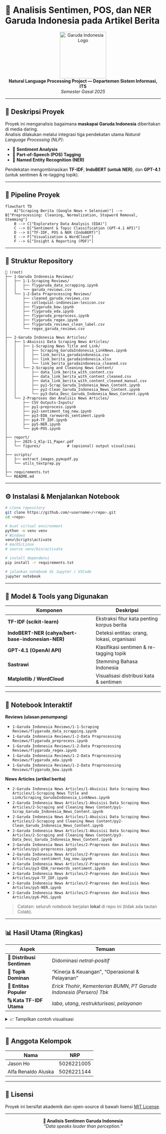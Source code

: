 # 🦅 Analisis Sentimen, POS, dan NER Garuda Indonesia pada Artikel Berita

<p align="center">
  <img src="https://upload.wikimedia.org/wikipedia/en/thumb/f/fe/Garuda_Indonesia_Logo.svg/1200px-Garuda_Indonesia_Logo.svg.png" alt="Garuda Indonesia Logo" width="150"/><br>
  <b>Natural Language Processing Project — Departemen Sistem Informasi, ITS</b><br>
  <i>Semester Gasal 2025</i>
</p>

---

## 📘 Deskripsi Proyek

Proyek ini menganalisis bagaimana **maskapai Garuda Indonesia** diberitakan di media daring.  
Analisis dilakukan melalui integrasi tiga pendekatan utama *Natural Language Processing (NLP)*:

- 🔹 **Sentiment Analysis**
- 🔹 **Part-of-Speech (POS) Tagging**
- 🔹 **Named Entity Recognition (NER)**

Pendekatan mengombinasikan **TF-IDF**, **IndoBERT (untuk NER)**, dan **GPT-4.1** (untuk sentimen & re-tagging topik).

---

## 🚀 Pipeline Proyek

```mermaid
flowchart TD
    A["Scraping Berita (Google News + Selenium)"] --> B["Preprocessing: Cleaning, Normalization, Stopword Removal, Stemming"]
    B --> C["Exploratory Data Analysis (EDA)"]
    C --> D["Sentiment & Topic Classification (GPT-4.1 API)"]
    D --> E["TF-IDF, POS & NER (IndoBERT)"]
    E --> F["Visualization & WordCloud"]
    F --> G["Insight & Reporting (PDF)"]
```

---

## 🧩 Struktur Repository

```text
📂 (root)
├── 1-Garuda Indonesia Reviews/
│   ├── 1-1-Scraping Reviews/
│   │   ├── flygaruda_data_scrapping.ipynb
│   │   └── garuda_reviews.csv
│   └── 1-2-Data Praprocessing Reviews/
│       ├── cleaned_garuda_reviews.csv
│       ├── colloquial-indonesian-lexicon.csv
│       ├── flygaruda_bow.ipynb
│       ├── flygaruda_eda.ipynb
│       ├── flygaruda_preprocess.ipynb
│       ├── flygaruda_regex.ipynb
│       ├── flygaruda_reviews_clean_label.csv
│       └── regex_garuda_reviews.csv
│
├── 2-Garuda Indonesia News Articles/
│   ├── 1-Akuisisi Data Scraping News Articles/
│   │   ├── 1-Scraping News Title and Link/
│   │   │   ├── Scraping_GarudaIndonesia_LinkNews.ipynb
│   │   │   ├── link_berita_garudaindonesia.csv
│   │   │   ├── link_berita_garudaindonesia.xlsx
│   │   │   └── link_berita_garudaindonesia_cleaned.csv
│   │   └── 2-Scraping and Cleaning News Content/
│   │       ├── data_link_berita_with_content.csv
│   │       ├── data_link_berita_with_content_cleaned.csv
│   │       ├── data_link_berita_with_content_cleaned_manual.csv
│   │       ├── py1-Scrap_Garuda_Indonesia_News_Content.ipynb
│   │       ├── py2-Clean_Garuda_Indonesia_News_Content.ipynb
│   │       └── py3-Data_Desc_Garuda_Indonesia_News_Content.ipynb
│   └── 2-Praproses dan Analisis News Articles/
│       ├── CSV Outputs-Inputs/
│       ├── py1-preprocess.ipynb
│       ├── py2-sentiment_tag_new.ipynb
│       ├── py3-EDA_rarewords_sentiment.ipynb
│       ├── py4-TF_IDF.ipynb
│       ├── py5-NER.ipynb
│       └── py6-POS.ipynb
│
├── report/
│   ├── 2025-1_Klp-11_Paper.pdf
│   └── figures/            # (opsional) output visualisasi
│
├── scripts/
│   ├── extract_images_pymupdf.py
│   └── utils_textprep.py
│
├── requirements.txt
└── README.md
```

---

## ⚙️ Instalasi & Menjalankan Notebook

```bash
# clone repository
git clone https://github.com/<username>/<repo>.git
cd <repo>

# buat virtual environment
python -m venv venv
# Windows
venv\Scripts\activate
# macOS/Linux
# source venv/bin/activate

# install dependensi
pip install -r requirements.txt

# jalankan notebook di Jupyter / VSCode
jupyter notebook
```

---

## 🧠 Model & Tools yang Digunakan

| Komponen | Deskripsi |
|---|---|
| **TF-IDF (scikit-learn)** | Ekstraksi fitur kata penting korpus berita |
| **IndoBERT-NER (cahya/bert-base-indonesian-NER)** | Deteksi entitas: orang, lokasi, organisasi |
| **GPT-4.1 (OpenAI API)** | Klasifikasi sentimen & re-tagging topik |
| **Sastrawi** | Stemming Bahasa Indonesia |
| **Matplotlib / WordCloud** | Visualisasi distribusi kata & sentimen |

---

## 🧩 Notebook Interaktif

**Reviews (ulasan penumpang)**
- `1-Garuda Indonesia Reviews/1-1-Scraping Reviews/flygaruda_data_scrapping.ipynb`
- `1-Garuda Indonesia Reviews/1-2-Data Praprocessing Reviews/flygaruda_preprocess.ipynb`
- `1-Garuda Indonesia Reviews/1-2-Data Praprocessing Reviews/flygaruda_regex.ipynb`
- `1-Garuda Indonesia Reviews/1-2-Data Praprocessing Reviews/flygaruda_eda.ipynb`
- `1-Garuda Indonesia Reviews/1-2-Data Praprocessing Reviews/flygaruda_bow.ipynb`

**News Articles (artikel berita)**
- `2-Garuda Indonesia News Articles/1-Akuisisi Data Scraping News Articles/1-Scraping News Title and Link/Scraping_GarudaIndonesia_LinkNews.ipynb`
- `2-Garuda Indonesia News Articles/1-Akuisisi Data Scraping News Articles/2-Scraping and Cleaning News Content/py1-Scrap_Garuda_Indonesia_News_Content.ipynb`
- `2-Garuda Indonesia News Articles/1-Akuisisi Data Scraping News Articles/2-Scraping and Cleaning News Content/py2-Clean_Garuda_Indonesia_News_Content.ipynb`
- `2-Garuda Indonesia News Articles/1-Akuisisi Data Scraping News Articles/2-Scraping and Cleaning News Content/py3-Data_Desc_Garuda_Indonesia_News_Content.ipynb`
- `2-Garuda Indonesia News Articles/2-Praproses dan Analisis News Articles/py1-preprocess.ipynb`
- `2-Garuda Indonesia News Articles/2-Praproses dan Analisis News Articles/py2-sentiment_tag_new.ipynb`
- `2-Garuda Indonesia News Articles/2-Praproses dan Analisis News Articles/py3-EDA_rarewords_sentiment.ipynb`
- `2-Garuda Indonesia News Articles/2-Praproses dan Analisis News Articles/py4-TF_IDF.ipynb`
- `2-Garuda Indonesia News Articles/2-Praproses dan Analisis News Articles/py5-NER.ipynb`
- `2-Garuda Indonesia News Articles/2-Praproses dan Analisis News Articles/py6-POS.ipynb`

> Catatan: seluruh notebook berjalan **lokal** di repo ini (tidak ada tautan Colab).

---

## 📊 Hasil Utama (Ringkas)

| Aspek | Temuan |
|---|---|
| 💬 **Distribusi Sentimen** | Didominasi *netral–positif* |
| 🧾 **Topik Dominan** | “Kinerja & Keuangan”, “Operasional & Pelayanan” |
| 🧍 **Entitas Populer** | *Erick Thohir*, *Kementerian BUMN*, *PT Garuda Indonesia (Persero) Tbk* |
| 🔠 **Kata TF-IDF Utama** | *laba*, *utang*, *restrukturisasi*, *pelayanan* |

<details>
<summary>📈 Tampilkan contoh visualisasi</summary>

![Sentiment Distribution](report/figures/sentiment_bar.png)
![WordCloud Positive](report/figures/wordcloud_positive.png)
![NER Entities](report/figures/ner_sample.png)

</details>

---

## 👥 Anggota Kelompok

| Nama | NRP |
|---|---|
| Jason Ho | 5026221005 |
| Alfa Renaldo Aluska | 5026221144 |

---

## 🧾 Lisensi

Proyek ini bersifat akademik dan open-source di bawah lisensi [MIT License](LICENSE).

---

<p align="center">
  <b>🚀 Analisis Sentimen Garuda Indonesia</b><br>
  <i>“Data speaks louder than perception.”</i>
</p>
